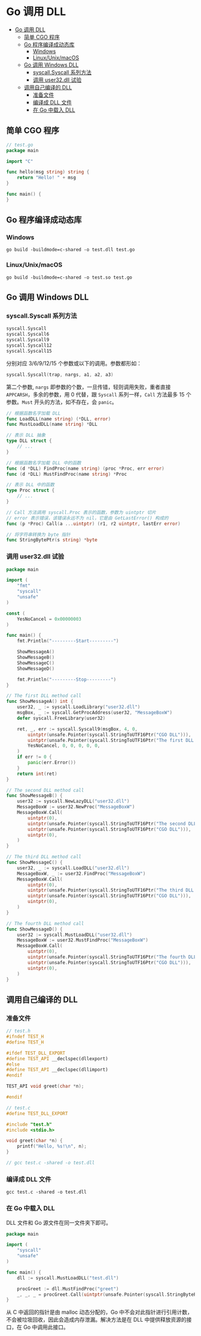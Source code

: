 # Go 调用 DLL

- [Go 调用 DLL](#go-调用-dll)
	- [简单 CGO 程序](#简单-cgo-程序)
	- [Go 程序编译成动态库](#go-程序编译成动态库)
		- [Windows](#windows)
		- [Linux/Unix/macOS](#linuxunixmacos)
	- [Go 调用 Windows DLL](#go-调用-windows-dll)
		- [syscall.Syscall 系列方法](#syscallsyscall-系列方法)
		- [调用 user32.dll 试验](#调用-user32dll-试验)
	- [调用自己编译的 DLL](#调用自己编译的-dll)
		- [准备文件](#准备文件)
		- [编译成 DLL 文件](#编译成-dll-文件)
		- [在 Go 中载入 DLL](#在-go-中载入-dll)

## 简单 CGO 程序

```go
// test.go
package main

import "C"

func hello(msg string) string {
	return "Hello! " + msg
}

func main() {
}
```

## Go 程序编译成动态库

### Windows

```shell
go build -buildmode=c-shared -o test.dll test.go
```

### Linux/Unix/macOS

```shell
go build -buildmode=c-shared -o test.so test.go
```

## Go 调用 Windows DLL

### syscall.Syscall 系列方法

```go
syscall.Syscall
syscall.Syscall6
syscall.Syscall9
syscall.Syscall12
syscall.Syscall15
```

分别对应 3/6/9/12/15 个参数或以下的调用。参数都形如：

```go
syscall.Syscall(trap, nargs, a1, a2, a3)
```

第二个参数, `nargs` 即参数的个数，一旦传错，轻则调用失败，重者直接 `APPCARSH`，多余的参数，用 0 代替，跟 `Syscall` 系列一样，`Call` 方法最多 15 个参数。`Must` 开头的方法，如不存在，会 `panic`。

```go
// 根据函数名字加载 DLL
func LoadDLL(name string) (*DLL, error)
func MustLoadDLL(name string) *DLL

// 表示 DLL 抽象
type DLL struct {
    // ...
}

// 根据函数名字加载 DLL 中的函数
func (d *DLL) FindProc(name string) (proc *Proc, err error)
func (d *DLL) MustFindProc(name string) *Proc

// 表示 DLL 中的函数
type Proc struct {
    // ...
}

// Call 方法调用 syscall.Proc 表示的函数，参数为 uintptr 切片
// error 表示错误，该错误永远不为 nil，它是由 GetLastError() 构成的
func (p *Proc) Call(a ...uintptr) (r1, r2 uintptr, lastErr error)

// 将字符串转换为 byte 指针
func StringBytePtr(s string) *byte
```

### 调用 user32.dll 试验

```go
package main

import (
	"fmt"
	"syscall"
	"unsafe"
)

const (
	YesNoCancel = 0x00000003
)

func main() {
	fmt.Println("---------Start---------")

	ShowMessageA()
	ShowMessageB()
	ShowMessageC()
	ShowMessageD()

	fmt.Println("---------Stop---------")
}

// The first DLL method call
func ShowMessageA() int {
	user32, _ := syscall.LoadLibrary("user32.dll")
	msgBox, _ := syscall.GetProcAddress(user32, "MessageBoxW")
	defer syscall.FreeLibrary(user32)

	ret, _, err := syscall.Syscall9(msgBox, 4, 0,
		uintptr(unsafe.Pointer(syscall.StringToUTF16Ptr("CGO DLL"))),
		uintptr(unsafe.Pointer(syscall.StringToUTF16Ptr("The first DLL method call"))),
		YesNoCancel, 0, 0, 0, 0, 0,
	)
	if err != 0 {
		panic(err.Error())
	}
	return int(ret)
}

// The second DLL method call
func ShowMessageB() {
	user32 := syscall.NewLazyDLL("user32.dll")
	MessageBoxW := user32.NewProc("MessageBoxW")
	MessageBoxW.Call(
		uintptr(0),
		uintptr(unsafe.Pointer(syscall.StringToUTF16Ptr("The second DLL method call"))),
		uintptr(unsafe.Pointer(syscall.StringToUTF16Ptr("CGO DLL"))),
		uintptr(0),
	)
}

// The third DLL method call
func ShowMessageC() {
	user32, _ := syscall.LoadDLL("user32.dll")
	MessageBoxW, _ := user32.FindProc("MessageBoxW")
	MessageBoxW.Call(
		uintptr(0),
		uintptr(unsafe.Pointer(syscall.StringToUTF16Ptr("The third DLL method call"))),
		uintptr(unsafe.Pointer(syscall.StringToUTF16Ptr("CGO DLL"))),
		uintptr(0),
	)
}

// The fourth DLL method call
func ShowMessageD() {
	user32 := syscall.MustLoadDLL("user32.dll")
	MessageBoxW := user32.MustFindProc("MessageBoxW")
	MessageBoxW.Call(
		uintptr(0),
		uintptr(unsafe.Pointer(syscall.StringToUTF16Ptr("The fourth DLL method call"))),
		uintptr(unsafe.Pointer(syscall.StringToUTF16Ptr("CGO DLL"))),
		uintptr(0),
	)
}
```

## 调用自己编译的 DLL

### 准备文件

```c++
// test.h
#ifndef TEST_H
#define TEST_H

#ifdef TEST_DLL_EXPORT
#define TEST_API __declspec(dllexport)
#else
#define TEST_API __declspec(dllimport)
#endif

TEST_API void greet(char *n);

#endif
```

```c
// test.c
#define TEST_DLL_EXPORT

#include "test.h"
#include <stdio.h>

void greet(char *n) {
    printf("Hello, %s!\n", n);
}

// gcc test.c -shared -o test.dll
```

### 编译成 DLL 文件

```shell
gcc test.c -shared -o test.dll
```

### 在 Go 中载入 DLL

DLL 文件和 Go 源文件在同一文件夹下即可。

```go
package main

import (
    "syscall"
    "unsafe"
)

func main() {
    dll := syscall.MustLoadDLL("test.dll")

    procGreet := dll.MustFindProc("greet")
    _, _, _ = procGreet.Call(uintptr(unsafe.Pointer(syscall.StringBytePtr("World"))))
}
```

从 C 中返回的指针是由 malloc 动态分配的，Go 中不会对此指针进行引用计数，不会被垃圾回收，因此会造成内存泄漏。解决方法是在 DLL 中提供释放资源的接口，在 Go 中调用此接口。
